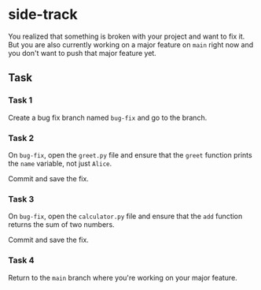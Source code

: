 # side-track

You realized that something is broken with your project and want to fix it. But you are also currently working on a major feature on `main` right now
and you don't want to push that major feature yet.

## Task

### Task 1

Create a bug fix branch named `bug-fix` and go to the branch.

### Task 2

On `bug-fix`, open the `greet.py` file and ensure that the `greet` function prints the `name` variable, not just `Alice`.

Commit and save the fix.

### Task 3

On `bug-fix`, open the `calculator.py` file and ensure that the `add` function returns the sum of two numbers.

Commit and save the fix.

### Task 4

Return to the `main` branch where you're working on your major feature.

